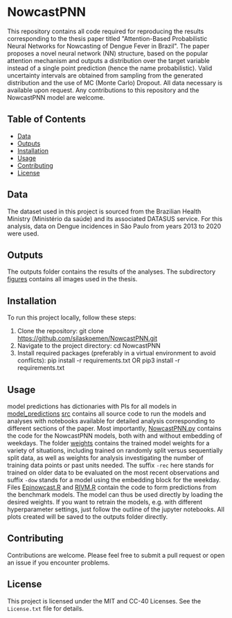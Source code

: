# NowcastPNN

This repository contains all code required for reproducing the results corresponding to the thesis paper titled "Attention-Based Probabilistic Neural Networks for Nowcasting of Dengue Fever in Brazil". The paper proposes a novel neural network (NN) structure, based on the popular attention mechanism and outputs a distribution over the target variable instead of a single point prediction (hence the name probabilistic). Valid uncertainty intervals are obtained from sampling from the generated distribution and the use of MC (Monte Carlo) Dropout. All data necessary is available upon request. Any contributions to this repository and the NowcastPNN model are welcome.

## Table of Contents

- [Data](#data)
- [Outputs](#outputs)
- [Installation](#installation)
- [Usage](#usage)
- [Contributing](#contributing)
- [License](#license)

## Data

The dataset used in this project is sourced from the Brazilian Health Ministry (Ministério da saúde) and its associated DATASUS service. For this analysis, data on Dengue incidences in São Paulo from years 2013 to 2020 were used.

## Outputs

The outputs folder contains the results of the analyses. The subdirectory [figures](./outputs/figures/) contains all images used in the thesis.

## Installation

To run this project locally, follow these steps:

1. Clone the repository: git clone https://github.com/silaskoemen/NowcastPNN.git
2. Navigate to the project directory: cd NowcastPNN
3. Install required packages (preferably in a virtual environment to avoid conflicts): pip install -r requirements.txt OR pip3 install -r requirements.txt

## Usage

model predictions has dictionaries with PIs for all models in [model_predictions](./date/model_predictions/)
[src](./src/) contains all source code to run the models and analyses with notebooks available for detailed analysis corresponding to different sections of the paper. Most importantly, [NowcastPNN.py](./src/NowcastPNN.py) contains the code for the NowcastPNN models, both with and without embedding of weekdays.
The folder [weights](./src/weights/) contains the trained model weights for a variety of situations, including trained on randomly split versus sequentially split data, as well as weights for analysis investigating the number of training data points or past units needed. The suffix `-rec` here stands for trained on older data to be evaluated on the most recent observations and suffix `-dow` stands for a model using the embedding block for the weekday.
Files [Epinowcast.R](./src/Epinowcast.R) and [RIVM.R](./src/RIVM.R) contain the code to form predictions from the benchmark models.
The model can thus be used directly by loading the desired weights. If you want to retrain the models, e.g. with different hyperparameter settings, just follow the outline of the jupyter notebooks. All plots created will be saved to the outputs folder directly.

## Contributing

Contributions are welcome. Please feel free to submit a pull request or open an issue if you encounter problems.

## License

This project is licensed under the MIT and CC-40 Licenses. See the `License.txt` file for details.
      
